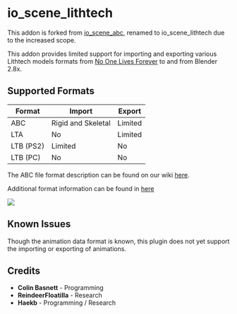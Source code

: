 # io_scene_lithtech

This addon is forked from [io_scene_abc](https://github.com/cmbasnett/io_scene_abc), renamed to io_scene_lithtech due to the increased scope. 

This addon provides limited support for importing and exporting various Lithtech models formats from [No One Lives Forever](https://en.wikipedia.org/wiki/The_Operative:_No_One_Lives_Forever) to and from Blender 2.8x.

## Supported Formats

Format | Import | Export
--- | --- | ---
ABC | Rigid and Skeletal | Limited
LTA | No | Limited
LTB (PS2) | Limited | No
LTB (PC) | No | No

The ABC file format description can be found on our wiki [here](https://github.com/cmbasnett/io_scene_abc/wiki/ABC).

Additional format information can be found in [here](https://github.com/haekb/io_scene_lithtech/tree/master/research)

![](https://raw.githubusercontent.com/haekb/io_scene_lithtech/master/doc/readme/example.png)

## Known Issues
Though the animation data format is known, this plugin does not yet support the importing or exporting of animations.

## Credits
* **Colin Basnett** - Programming
* **ReindeerFloatilla** - Research
* **Haekb** - Programming / Research